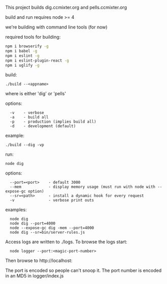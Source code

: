 

This project builds dig.ccmixter.org and pells.ccmixter.org

build and run requires node >= 4

we're building with command line tools (for now)

required tools for building:

```bash
npm i browserify -g
npm i babel -g 
npm i eslint -g 
npm i eslint-plugin-react -g
npm i uglify -g
```

build:

```
./build --<appname>
```

where <appname> is either 'dig' or 'pells'

options:
```
  -v    - verbose
  -a    - build all
  -p    - production (implies build all)
  -d    - development (default)
```

example:

```
./build --dig -vp
```

run:

```
node dig
```

options:

```
  --port=<port>    - default 3000
  --mem            - display memory usage (must run with node with --expose-gc option)
  --sr=<path>      - install a dynamic hook for every request
  -v               - verbose print outs
```

examples:

```
  node dig
  node dig --port=4000
  node --expose-gc dig -mem --port=4000
  node dig --sr=bin/server-rules.js
```

Access logs are written to ./logs. To browse the logs start:

```
  node logger --port:<magic-port-number>
```

Then browse to http://localhost:<magic-port-number>

The port is encoded so people can't snoop it. The port number is encoded in an MD5 in logger/index.js



